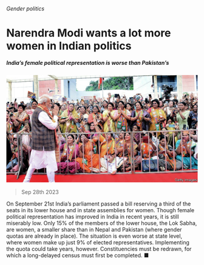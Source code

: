 ###### Gender politics

# Narendra Modi wants a lot more women in Indian politics 

##### India’s female political representation is worse than Pakistan’s 

![image](images/20230930_ASP506.jpg) 

> Sep 28th 2023 



On September 21st India’s parliament passed a bill reserving a third of the seats in its lower house and in state assemblies for women. Though female political representation has improved in India in recent years, it is still miserably low. Only 15% of the members of the lower house, the Lok Sabha, are women, a smaller share than in Nepal and Pakistan (where gender quotas are already in place). The situation is even worse at state level, where women make up just 9% of elected representatives. Implementing the quota could take years, however. Constituencies must be redrawn, for which a long-delayed census must first be completed. ■

